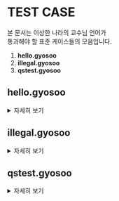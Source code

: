 # TEST CASE
본 문서는 이상한 나라의 교수님 언어가</br>
통과해야 할 표준 케이스들의 모음입니다.</br>

1. __hello.gyosoo__
2. __illegal.gyosoo__
3. __qstest.gyosoo__


## hello.gyosoo
<details>
<summary>자세히 보기</summary>
<div markdown="1">
  
### Hello World
Hello World를 출력하는 기본 코드이다.
```Go
교수님??? AAAAAA 내놔,
교수님!!! 성적발표,
교수님??? AA 내놔,
교수님??? A 주세요,
교수님??? D 주세요,
교수님!!! 성적발표,
교수님??? AB 주세요,
교수님!!! 성적발표,
교수님!!! 성적발표,
교수님??? B 주세요,
교수님!!! 성적발표,
교수님? AAAA 줘,
교수님! 성적발표,
교수님?? AB 주세요,
교수님?? AAAAAAAAAA 줘,
교수님!! 성적발표,
교수님!!! 성적발표,
교수님??? B 주세요,
교수님!!! 성적발표,
교수님??? FFF 줘,
교수님!!! 성적발표,
교수님??? FFFF 줘,
교수님!!! 성적발표,
교수님???? AAC 주세요,
교수님!!!! 성적발표,
공지,
졸업,
```
  
  예상 결과 :</br>
  Hello World
</div>

</details>

## illegal.gyosoo
<details>
<summary>자세히 보기</summary>
<div markdown="1">
  
### illegal test
  illegal token을 검출하여 오류를 발생시키고</br>
  종료하는 코드이다.
```Go
몰루,
전공 교수,
졸업,
```
  
  예상 결과 :</br>
  ```
  Interpreter Error. don't ran Interpreting
  parser Error:
  몰루 is ILLEGAL
  expected next token to be IDENT, got=ILLEGAL instead
  교수 is ILLEGAL
  ```
</div>

</details>

## qstest.gyosoo
<details>
<summary>자세히 보기</summary>
<div markdown="1">
  
### Queue - Stack test
  Queue와 Stack간, Data 통신을 test하는 코드이다.
```Go
교수님? AAAAAAAAA 줘,
교수님! 성적발표,
재학생 전입,
재학생 전출,
교수님. 입학했습니다,
재학생 전출,
재학생 전입,
수료했습니다 교수님..,
교수님!! 점수발표,
공지,
졸업
  
```
  
  예상 결과 :</br>
  ```
  Queue is Empty
  There is No changed student
  Stack is Empty
  Student is not exist       
  H72
  ```
  처음 전입, 전출 명령에서는 Queue와 Stack에</br>
  저장 된 Data가 없으므로 이에 관한 오류가 출력된다.</br>
  그 뒤에는 Data가 있게되었으므로 과정을 거쳐 변수를 출력</br>
  ~~ is Empty는 연산과정에서 출력하는 오류이고</br>
  There is No changed student와 Student is not exist는</br>
  연산에서 오류를 전달받은 Queue와 Stack이 출력하는 오류이다.</br>
</div>

</details>
